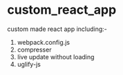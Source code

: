 # custom_react_app
custom made react app including:-
1. webpack.config.js
2. compresser
3. live update without loading
4. uglify-js
